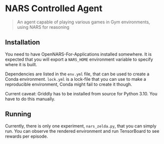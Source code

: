 # NARS Controlled Agent
> An agent capable of playing various games in Gym environments, using NARS for reasoning

## Installation
You need to have OpenNARS-For-Applications installed somewhere. It is expected that you will export a `NARS_HOME` environment
variable to specify where it is built.

Dependencies are listed in the `env.yml` file, that can be used to create a Conda environment.
`lock.yml` is a lock-file that you can use to make a reproducible environment, Conda might fail to create it though.

Current caveat: Griddly has to be installed from source for Python 3.10. You have to do this manually.

## Running
Currently, there is only one experiment, `nars_zelda.py`, that you can simply run. You can observe the rendered environment
and run TensorBoard to see rewards per episode.
